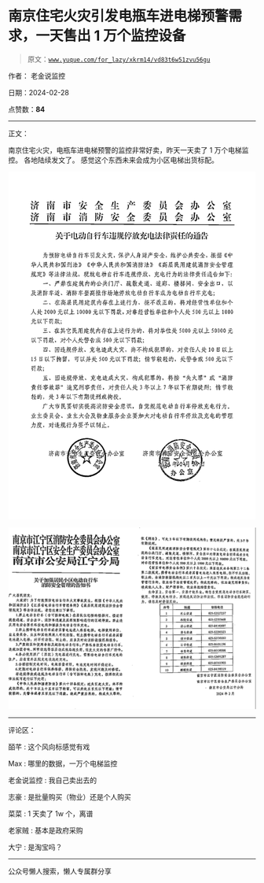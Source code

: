 # 南京住宅火灾引发电瓶车进电梯预警需求，一天售出 1 万个监控设备

> 原文：[`www.yuque.com/for_lazy/xkrm14/vd83t6w51zvu56gu`](https://www.yuque.com/for_lazy/xkrm14/vd83t6w51zvu56gu)

作者： 老金说监控

日期：2024-02-28

点赞数：**84**

* * *

正文：

南京住宅火灾，电瓶车进电梯预警的监控非常好卖，昨天一天卖了 1 万个电梯监控。 各地陆续发文了。 感觉这个东西未来会成为小区电梯出货标配。

![](img/13421b151b920723e7d3eb855f118985.png)

![](img/975ab2e569273aeb222df60e65dac952.png)

* * *

评论区：

皕芊 : 这个风向标感觉有戏

Max : 哪里的数据，一万个电梯监控

老金说监控 : 我自己卖出去的

志豪 : 是批量购买（物业）还是个人购买

菜菜 : 1 天卖了 1w 个，离谱

老家贼 : 基本是政府采购

大宁 : 是淘宝吗？

* * *

公众号懒人搜索，懒人专属群分享